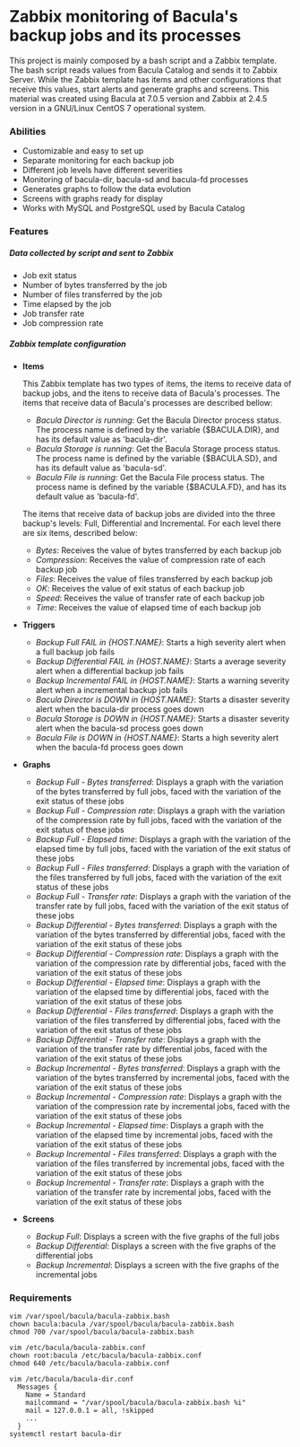 # Zabbix monitoring of Bacula's backup jobs and its processes

This project is mainly composed by a bash script and a Zabbix template. The bash script reads values from Bacula Catalog and sends it to Zabbix Server. While the Zabbix template has items and other configurations that receive this values, start alerts and generate graphs and screens. This material was created using Bacula at 7.0.5 version and Zabbix at 2.4.5 version in a GNU/Linux CentOS 7 operational system.

### Abilities

- Customizable and easy to set up
- Separate monitoring for each backup job
- Different job levels have different severities
- Monitoring of bacula-dir, bacula-sd and bacula-fd processes
- Generates graphs to follow the data evolution
- Screens with graphs ready for display
- Works with MySQL and PostgreSQL used by Bacula Catalog

### Features

##### Data collected by script and sent to Zabbix

- Job exit status
- Number of bytes transferred by the job
- Number of files transferred by the job
- Time elapsed by the job
- Job transfer rate
- Job compression rate

##### Zabbix template configuration

- **Items**

  This Zabbix template has two types of items, the items to receive data of backup jobs, and the itens to receive data of Bacula's processes. The items that receive data of Bacula's processes are described bellow:
  
  - *Bacula Director is running*: Get the Bacula Director process status. The process name is defined by the variable {$BACULA.DIR}, and has its default value as 'bacula-dir'.
  - *Bacula Storage is running*: Get the Bacula Storage process status. The process name is defined by the variable {$BACULA.SD}, and has its default value as 'bacula-sd'.
  - *Bacula File is running*: Get the Bacula File process status. The process name is defined by the variable {$BACULA.FD}, and has its default value as 'bacula-fd'.

  The items that receive data of backup jobs are divided into the three backup's levels: Full, Differential and Incremental. For each level there are six items, described below:

  - *Bytes*: Receives the value of bytes transferred by each backup job
  - *Compression*: Receives the value of compression rate of each backup job
  - *Files*: Receives the value of files transferred by each backup job
  - *OK*: Receives the value of exit status of each backup job
  - *Speed*: Receives the value of transfer rate of each backup job
  - *Time*: Receives the value of elapsed time of each backup job

- **Triggers**

  - *Backup Full FAIL in {HOST.NAME}*: Starts a high severity alert when a full backup job fails
  - *Backup Differential FAIL in {HOST.NAME}*: Starts a average severity alert when a differential backup job fails
  - *Backup Incremental FAIL in {HOST.NAME}*: Starts a warning severity alert when a incremental backup job fails
  - *Bacula Director is DOWN in {HOST.NAME}*: Starts a disaster severity alert when the bacula-dir process goes down
  - *Bacula Storage is DOWN in {HOST.NAME}*: Starts a disaster severity alert when the bacula-sd process goes down
  - *Bacula File is DOWN in {HOST.NAME}*: Starts a high severity alert when the bacula-fd process goes down

- **Graphs**

  - *Backup Full - Bytes transferred*: Displays a graph with the variation of the bytes transferred by full jobs, faced with the variation of the exit status of these jobs
  - *Backup Full - Compression rate*: Displays a graph with the variation of the compression rate by full jobs, faced with the variation of the exit status of these jobs
  - *Backup Full - Elapsed time*: Displays a graph with the variation of the elapsed time by full jobs, faced with the variation of the exit status of these jobs
  - *Backup Full - Files transferred*: Displays a graph with the variation of the files transferred by full jobs, faced with the variation of the exit status of these jobs
  - *Backup Full - Transfer rate*: Displays a graph with the variation of the transfer rate by full jobs, faced with the variation of the exit status of these jobs
  - *Backup Differential - Bytes transferred*: Displays a graph with the variation of the bytes transferred by differential jobs, faced with the variation of the exit status of these jobs
  - *Backup Differential - Compression rate*: Displays a graph with the variation of the compression rate by differential jobs, faced with the variation of the exit status of these jobs
  - *Backup Differential - Elapsed time*: Displays a graph with the variation of the elapsed time by differential jobs, faced with the variation of the exit status of these jobs
  - *Backup Differential - Files transferred*: Displays a graph with the variation of the files transferred by differential jobs, faced with the variation of the exit status of these jobs
  - *Backup Differential - Transfer rate*: Displays a graph with the variation of the transfer rate by differential jobs, faced with the variation of the exit status of these jobs
  - *Backup Incremental - Bytes transferred*: Displays a graph with the variation of the bytes transferred by incremental jobs, faced with the variation of the exit status of these jobs
  - *Backup Incremental - Compression rate*: Displays a graph with the variation of the compression rate by incremental jobs, faced with the variation of the exit status of these jobs
  - *Backup Incremental - Elapsed time*: Displays a graph with the variation of the elapsed time by incremental jobs, faced with the variation of the exit status of these jobs
  - *Backup Incremental - Files transferred*: Displays a graph with the variation of the files transferred by incremental jobs, faced with the variation of the exit status of these jobs
  - *Backup Incremental - Transfer rate*: Displays a graph with the variation of the transfer rate by incremental jobs, faced with the variation of the exit status of these jobs

- **Screens**

  - *Backup Full*: Displays a screen with the five graphs of the full jobs
  - *Backup Differential*: Displays a screen with the five graphs of the differential jobs
  - *Backup Incremental*: Displays a screen with the five graphs of the incremental jobs

### Requirements

```
vim /var/spool/bacula/bacula-zabbix.bash
chown bacula:bacula /var/spool/bacula/bacula-zabbix.bash
chmod 700 /var/spool/bacula/bacula-zabbix.bash
```

```
vim /etc/bacula/bacula-zabbix.conf
chown root:bacula /etc/bacula/bacula-zabbix.conf
chmod 640 /etc/bacula/bacula-zabbix.conf
```

```
vim /etc/bacula/bacula-dir.conf
  Messages {
    Name = Standard
    mailcommand = "/var/spool/bacula/bacula-zabbix.bash %i"
    mail = 127.0.0.1 = all, !skipped
    ...
  }
systemctl restart bacula-dir
```
